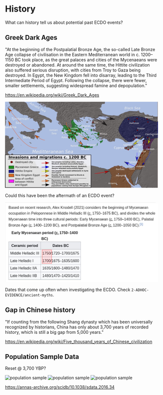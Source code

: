 # History

What can history tell us about potential past ECDO events?

## Greek Dark Ages

"At the beginning of the Postpalatial Bronze Age, the so-called Late Bronze Age collapse of civilisation in the Eastern Mediterranean world in c. 1200–1150 BC took place, as the great palaces and cities of the Mycenaeans were destroyed or abandoned. At around the same time, the Hittite civilization also suffered serious disruption, with cities from Troy to Gaza being destroyed. In Egypt, the New Kingdom fell into disarray, leading to the Third Intermediate Period of Egypt. Following the collapse, there were fewer, smaller settlements, suggesting widespread famine and depopulation."

https://en.wikipedia.org/wiki/Greek_Dark_Ages

![migrations 1200](img/1200-migrations.jpg "migrations 1200")

Could this have been the aftermath of an ECDO event?

![1700 BC](img/1700-bc.jpg "1700 BC")

Dates that come up often when investigating the ECDO. Check `2-ADHOC-EVIDENCE/ancient-myths`.

## Gap in Chinese history

"If counting from the following Shang dynasty which has been universally recognized by historians, China has only about 3,700 years of recorded history, which is still a big gap from 5,000 years."

https://en.wikipedia.org/wiki/Five_thousand_years_of_Chinese_civilization

## Population Sample Data

Reset @ 3,700 YBP?

![population sample](img/populationsample1.jpg "population sample")
![population sample](img/populationsample2.jpg "population sample")
![population sample](img/populationsample3.jpg "population sample")

https://annas-archive.org/scidb/10.1038/sdata.2016.34